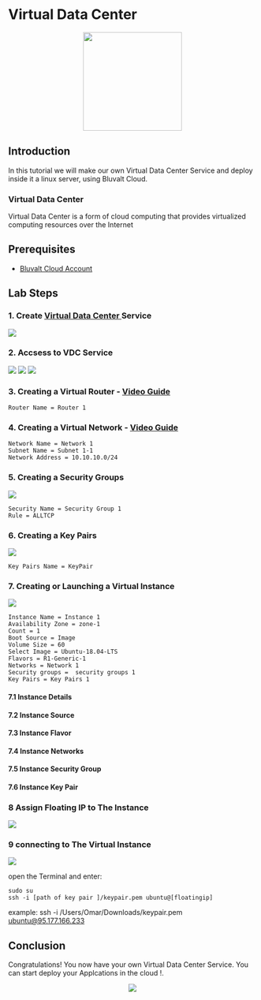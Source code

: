 # Virtual Data Center

 <p align="center">
  <img src='images/vdc.png ' width="200" />
</p>

## Introduction
In this tutorial we will make our own Virtual Data Center Service and deploy inside it a linux server, using Bluvalt Cloud.

### Virtual Data Center
Virtual Data Center is a form of cloud computing that provides virtualized computing resources over the Internet
## Prerequisites
* [Bluvalt Cloud Account](https://cloud.bluvalt.com/#/register "Bluvalt Cloud")
 


## Lab Steps
### 1. Create [Virtual Data Center ](https://cloud.bluvalt.com/#/virtual-data-center/ "Virtual Data Center ") Service
![](vdc1.gif)

### 2. Accsess to VDC Service 
![](images/vdc2.gif)
![](images/vdc3.gif)
![](images/vdc4.gif)
### 3. Creating a Virtual Router - [Video Guide](https://kb.bluvalt.com/uploads/Create_router.mp4 "Video Guide")
```
Router Name = Router 1
```

### 4. Creating a Virtual Network - [Video Guide](https://kb.bluvalt.com/uploads/create_network.mp4 "Video Guide")
```
Network Name = Network 1
Subnet Name = Subnet 1-1
Network Address = 10.10.10.0/24
```


### 5. Creating a Security Groups
![](images/vdc5.gif)

 ```
 Security Name = Security Group 1
 Rule = ALLTCP
 ```

### 6. Creating a Key Pairs
![](images/vdc6.gif)
```
Key Pairs Name = KeyPair
```

### 7. Creating or Launching a Virtual Instance
![](images/vdc7.gif)
```
Instance Name = Instance 1
Availability Zone = zone-1
Count = 1
Boot Source = Image
Volume Size = 60
Select Image = Ubuntu-18.04-LTS
Flavors = R1-Generic-1
Networks = Network 1
Security groups =  security groups 1
Key Pairs = Key Pairs 1 
```
   #### 7.1 Instance Details 
   #### 7.2 Instance Source
   #### 7.3 Instance Flavor
   #### 7.4 Instance Networks
   #### 7.5 Instance Security Group
   #### 7.6 Instance Key Pair

### 8 Assign Floating IP to The Instance 
![](images/vdc8.gif)

### 9 connecting to The Virtual Instance  
![](images/vdc9.gif)

open the Terminal and enter:
```
sudo su 
ssh -i [path of key pair ]/keypair.pem ubuntu@[floatingip] 
```
example: ssh -i /Users/Omar/Downloads/keypair.pem ubuntu@95.177.166.233


## Conclusion 
Congratulations! You now have your own Virtual Data Center Service. You can start deploy your Applcations in the cloud !.
<p align="center">
  <img src='images/welldone.gif' />
</p>

